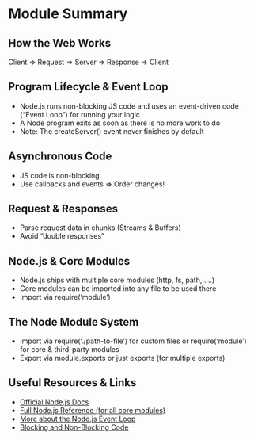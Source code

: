 # Module Summary

## How the Web Works

Client => Request => Server => Response => Client

## Program Lifecycle & Event Loop

- Node.js runs non-blocking JS code and uses an event-driven code (“Event Loop”) for running your logic
- A Node program exits as soon as there is no more work to do
- Note: The createServer() event never finishes by default

## Asynchronous Code

- JS code is non-blocking
- Use callbacks and events => Order changes!

## Request & Responses

- Parse request data in chunks (Streams & Buffers)
- Avoid “double responses”

## Node.js & Core Modules

- Node.js ships with multiple core modules (http, fs, path, ….)
- Core modules can be imported into any file to be used there
- Import via require(‘module’)

## The Node Module System

- Import via require(‘./path-to-file’) for custom files or require(‘module’) for core & third-party modules
- Export via module.exports or just exports (for multiple exports)

## Useful Resources & Links

- [Official Node.js Docs](https://nodejs.org/en/docs/guides/)
- [Full Node.js Reference (for all core modules)](https://nodejs.org/dist/latest/docs/api/)
- [More about the Node.js Event Loop](https://nodejs.org/en/docs/guides/event-loop-timers-and-nexttick/)
- [Blocking and Non-Blocking Code](https://nodejs.org/en/docs/guides/dont-block-the-event-loop/)
